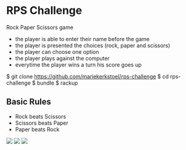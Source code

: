 # RPS Challenge

Rock Paper Scissors game

- the player is able to enter their name before the game
- the player is presented the choices (rock, paper and scissors)
- the player can choose one option
- the player plays against the computer
- everytime the player wins a turn his score goes up


$ git clone https://github.com/mariekerkstoel/rps-challenge
$ cd rps-challenge
$ bundle
$ rackup


## Basic Rules

- Rock beats Scissors
- Scissors beats Paper
- Paper beats Rock

![](https://i.imgur.com/KAbAgJk.png)
![](https://i.imgur.com/zltGcBU.png)
![](https://i.imgur.com/zltGcBU.png)
